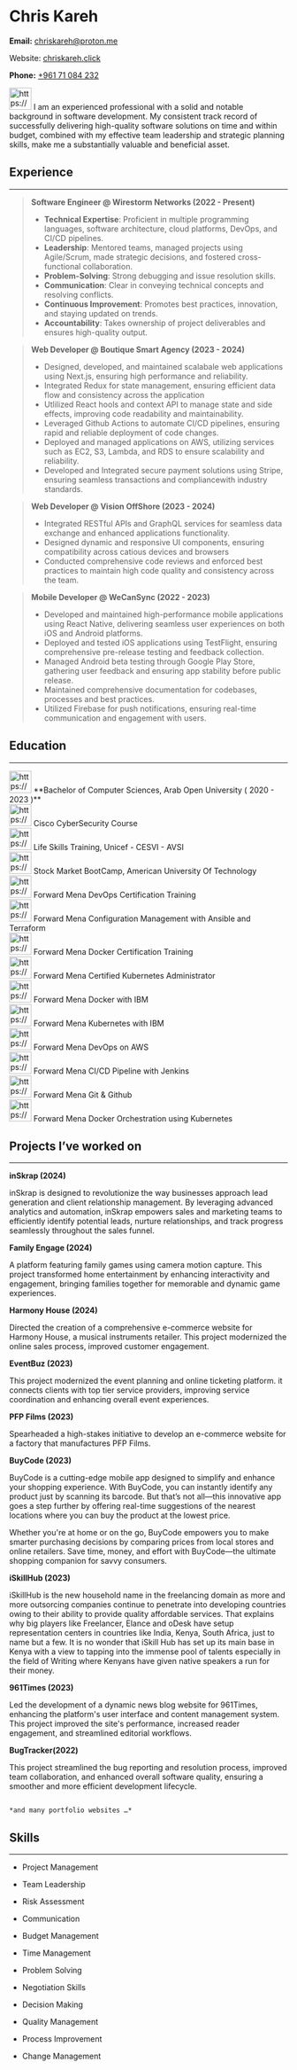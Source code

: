# Chris Kareh

**Email:** [chriskareh@proton.me](mailto:johnsmith@example.com)

Website: [chriskareh.click](https://www.chriskareh.click)

**Phone:** [+961 71 084 232](tel:)

<aside>
<img src="https://www.notion.so/icons/bookmark_gray.svg" alt="https://www.notion.so/icons/bookmark_gray.svg" width="40px" /> I am an experienced professional with a solid and notable background in software development. My consistent track record of successfully delivering high-quality software solutions on time and within budget, combined with my effective team leadership and strategic planning skills, make me a substantially valuable and beneficial asset.

</aside>

## Experience

---

> **Software Engineer @ Wirestorm Networks (2022 - Present)**
> 
> - **Technical Expertise**: Proficient in multiple programming languages, software architecture, cloud platforms, DevOps, and CI/CD pipelines.
> - **Leadership**: Mentored teams, managed projects using Agile/Scrum, made strategic decisions, and fostered cross-functional collaboration.
> - **Problem-Solving**: Strong debugging and issue resolution skills.
> - **Communication**: Clear in conveying technical concepts and resolving conflicts.
> - **Continuous Improvement**: Promotes best practices, innovation, and staying updated on trends.
> - **Accountability**: Takes ownership of project deliverables and ensures high-quality output.

> **Web Developer @ Boutique Smart Agency (2023 - 2024)**
> 
> - Designed, developed, and maintained scalabale web applications using Next.js, ensuring high performance and reliability.
> - Integrated Redux for state management, ensuring efficient data flow and consistency across the application
> - Utlilized React hools and context API to manage state and side effects, improving code readability and maintainability.
> - Leveraged Github Actions to automate CI/CD pipelines, ensuring rapid and reliable deployment of code changes.
> - Deployed and managed applications on AWS, utilizing services such as EC2, S3, Lambda, and RDS to ensure scalability and reliability.
> - Developed and Integrated secure payment solutions using Stripe, ensuring seamless transactions and compliancewith industry standards.

> **Web Developer @ Vision OffShore (2023 - 2024)**
> 
> - Integrated RESTful APIs and GraphQL services for seamless data exchange and enhanced applications functionality.
> - Designed dynamic and responsive UI components, ensuring compatibility across catious devices and browsers
> - Conducted comprehensive code reviews and enforced best practices to maintain high code quality and consistency across the team.

> **Mobile Developer @ WeCanSync (2022 - 2023)**
> 
> - Developed and maintained high-performance mobile applications using React Native, delivering seamless user experiences on both iOS and Android platforms.
> - Deployed and tested iOS applications using TestFlight, ensuring comprehensive pre-release testing and feedback collection.
> - Managed Android beta testing through Google Play Store, gathering user feedback and ensuring app stability before public release.
> - Maintained comprehensive documentation for codebases, processes and best practices.
> - Utilized Firebase for push notifications, ensuring real-time communication and engagement with users.

## Education

---

<aside>
<img src="https://www.notion.so/icons/graduate_gray.svg" alt="https://www.notion.so/icons/graduate_gray.svg" width="40px" /> **Bachelor of Computer Sciences, Arab Open University ( 2020 - 2023 )**

</aside>

<aside>
<img src="https://www.notion.so/icons/document_gray.svg" alt="https://www.notion.so/icons/document_gray.svg" width="40px" /> Cisco CyberSecurity Course

</aside>

<aside>
<img src="https://www.notion.so/icons/document_gray.svg" alt="https://www.notion.so/icons/document_gray.svg" width="40px" /> Life Skills Training, Unicef - CESVI - AVSI

</aside>

<aside>
<img src="https://www.notion.so/icons/document_gray.svg" alt="https://www.notion.so/icons/document_gray.svg" width="40px" /> Stock Market BootCamp, American University Of Technology

</aside>

<aside>
<img src="https://www.notion.so/icons/document_gray.svg" alt="https://www.notion.so/icons/document_gray.svg" width="40px" /> Forward Mena DevOps Certification Training

</aside>

<aside>
<img src="https://www.notion.so/icons/document_gray.svg" alt="https://www.notion.so/icons/document_gray.svg" width="40px" /> Forward Mena Configuration Management with Ansible and Terraform

</aside>

<aside>
<img src="https://www.notion.so/icons/document_gray.svg" alt="https://www.notion.so/icons/document_gray.svg" width="40px" /> Forward Mena Docker Certification Training

</aside>

<aside>
<img src="https://www.notion.so/icons/document_gray.svg" alt="https://www.notion.so/icons/document_gray.svg" width="40px" /> Forward Mena Certified Kubernetes Administrator

</aside>

<aside>
<img src="https://www.notion.so/icons/document_gray.svg" alt="https://www.notion.so/icons/document_gray.svg" width="40px" /> Forward Mena Docker with IBM

</aside>

<aside>
<img src="https://www.notion.so/icons/document_gray.svg" alt="https://www.notion.so/icons/document_gray.svg" width="40px" /> Forward Mena Kubernetes with IBM

</aside>

<aside>
<img src="https://www.notion.so/icons/document_gray.svg" alt="https://www.notion.so/icons/document_gray.svg" width="40px" /> Forward Mena DevOps on AWS

</aside>

<aside>
<img src="https://www.notion.so/icons/document_gray.svg" alt="https://www.notion.so/icons/document_gray.svg" width="40px" /> Forward Mena CI/CD Pipeline with Jenkins

</aside>

<aside>
<img src="https://www.notion.so/icons/document_gray.svg" alt="https://www.notion.so/icons/document_gray.svg" width="40px" /> Forward Mena Git & Github

</aside>

<aside>
<img src="https://www.notion.so/icons/document_gray.svg" alt="https://www.notion.so/icons/document_gray.svg" width="40px" /> Forward Mena Docker Orchestration using Kubernetes

</aside>

## Projects I’ve worked on

---

**inSkrap (2024)**

inSkrap is designed to revolutionize the way businesses approach lead generation and client relationship management. By leveraging advanced analytics and automation, inSkrap empowers sales and marketing teams to efficiently identify potential leads, nurture relationships, and track progress seamlessly throughout the sales funnel.

**Family Engage (2024)**

A platform featuring family games using camera motion capture. This project transformed home entertainment by enhancing interactivity and engagement, bringing families together for memorable and dynamic game experiences.

**Harmony House (2024)**

Directed the creation of a comprehensive e-commerce website for Harmony House, a musical instruments retailer. This project modernized the online sales process, improved customer engagement.

**EventBuz (2023)**

This project modernized the event planning and online ticketing platform. it connects clients with top tier service providers, improving service coordination and enhancing overall event experiences.

**PFP Films (2023)**

Spearheaded a high-stakes initiative to develop an e-commerce website for a factory that manufactures PFP Films.

**BuyCode (2023)**

BuyCode is a cutting-edge mobile app designed to simplify and enhance your shopping experience. With BuyCode, you can instantly identify any product just by scanning its barcode. But that’s not all—this innovative app goes a step further by offering real-time suggestions of the nearest locations where you can buy the product at the lowest price.

Whether you're at home or on the go, BuyCode empowers you to make smarter purchasing decisions by comparing prices from local stores and online retailers. Save time, money, and effort with BuyCode—the ultimate shopping companion for savvy consumers.

**iSkillHub (2023)**

iSkillHub is the new household name in the freelancing domain as more and more outsorcing companies continue to penetrate into developing countries owing to their ability to provide quality affordable services. That explains why big players like Freelancer, Elance and oDesk have setup representation centers in countries like India, Kenya, South Africa, just to name but a few. It is no wonder that iSkill Hub has set up its main base in Kenya with a view to tapping into the immense pool of talents especially in the field of Writing where Kenyans have given native speakers a run for their money.

**961Times (2023)**

Led the development of a dynamic news blog website for 961Times, enhancing the platform's user interface and content management system. This project improved the site's performance, increased reader engagement, and streamlined editorial workflows.

**BugTracker(2022)**

This project streamlined the bug reporting and resolution process, improved team collaboration, and enhanced overall software quality, ensuring a smoother and more efficient development lifecycle.

                                                                                                          *and many portfolio websites …*

## Skills

---

- Project Management
- Team Leadership
- Risk Assessment
- Communication

- Budget Management
- Time Management
- Problem Solving
- Negotiation Skills

- Decision Making
- Quality Management
- Process Improvement
- Change Management
